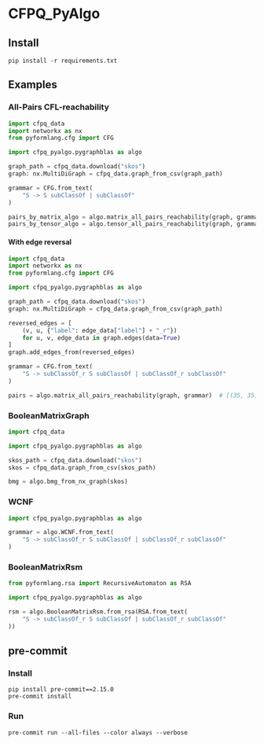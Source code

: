 # CFPQ_PyAlgo

## Install

```shell
pip install -r requirements.txt
```

## Examples

### All-Pairs CFL-reachability

```python
import cfpq_data
import networkx as nx
from pyformlang.cfg import CFG

import cfpq_pyalgo.pygraphblas as algo

graph_path = cfpq_data.download("skos")
graph: nx.MultiDiGraph = cfpq_data.graph_from_csv(graph_path)

grammar = CFG.from_text(
    "S -> S subClassOf | subClassOf"
)

pairs_by_matrix_algo = algo.matrix_all_pairs_reachability(graph, grammar)  # [(79, 35)]
pairs_by_tensor_algo = algo.tensor_all_pairs_reachability(graph, grammar)  # [(79, 35)]
```

#### With edge reversal

```python
import cfpq_data
import networkx as nx
from pyformlang.cfg import CFG

import cfpq_pyalgo.pygraphblas as algo

graph_path = cfpq_data.download("skos")
graph: nx.MultiDiGraph = cfpq_data.graph_from_csv(graph_path)

reversed_edges = [
    (v, u, {"label": edge_data["label"] + "_r"})
    for u, v, edge_data in graph.edges(data=True)
]
graph.add_edges_from(reversed_edges)

grammar = CFG.from_text(
    "S -> subClassOf_r S subClassOf | subClassOf_r subClassOf"
)

pairs = algo.matrix_all_pairs_reachability(graph, grammar)  # [(35, 35)]
```

### BooleanMatrixGraph

```python
import cfpq_data

import cfpq_pyalgo.pygraphblas as algo

skos_path = cfpq_data.download("skos")
skos = cfpq_data.graph_from_csv(skos_path)

bmg = algo.bmg_from_nx_graph(skos)

```

### WCNF

```python
import cfpq_pyalgo.pygraphblas as algo

grammar = algo.WCNF.from_text(
    "S -> subClassOf_r S subClassOf | subClassOf_r subClassOf"
)
```

### BooleanMatrixRsm

```python
from pyformlang.rsa import RecursiveAutomaton as RSA

import cfpq_pyalgo.pygraphblas as algo

rsm = algo.BooleanMatrixRsm.from_rsa(RSA.from_text(
    "S -> subClassOf_r S subClassOf | subClassOf_r subClassOf"
))
```

## pre-commit

### Install

```shell
pip install pre-commit==2.15.0
pre-commit install
```

### Run

```shell
pre-commit run --all-files --color always --verbose
```
